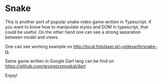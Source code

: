 Snake
====
This is another port of popular snake video game written in Typescript.
If you want to know how to manipulate styles and DOM in typescript, that could be useful.
On the other hand one can see a strong separation between model and views.

One can see working example on http://local.fotolaser.pl/~eldevarth/snake-ts

Same game written in Google Dart lang can be find on https://github.com/grzegorzmoskal/dart

Enjoy! 
 